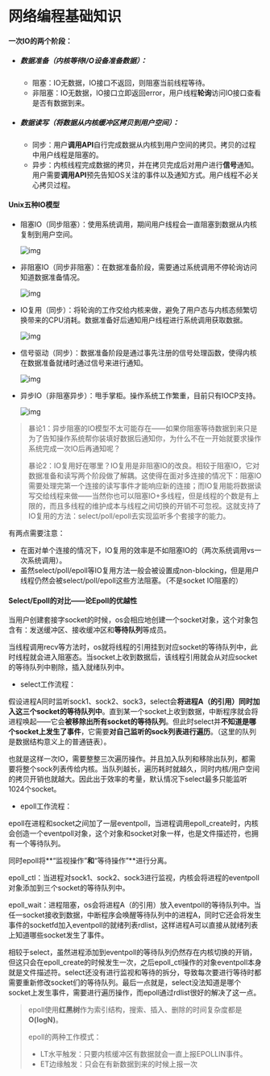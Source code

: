 # 网络编程基础知识

#### 一次IO的两个阶段：

- ##### 数据准备（内核等待I/O设备准备数据）：

  - 阻塞：IO无数据，IO接口不返回，则阻塞当前线程等待。
  - 非阻塞：IO无数据，IO接口立即返回error，用户线程**轮询**访问IO接口查看是否有数据到来。

- ##### 数据读写（将数据从内核缓冲区拷贝到用户空间）：

  - 同步：用户**调用API**自行完成数据从内核到用户空间的拷贝。拷贝的过程中用户线程是阻塞的。
  - 异步：内核线程完成数据的拷贝，并在拷贝完成后对用户进行**信号**通知。用户需要**调用API**预先告知OS关注的事件以及通知方式。用户线程不必关心拷贝过程。



#### Unix五种IO模型

- 阻塞IO（同步阻塞）：使用系统调用，期间用户线程会一直阻塞到数据从内核复制到用户空间。

  ![img](https://p1-jj.byteimg.com/tos-cn-i-t2oaga2asx/gold-user-assets/2020/1/8/16f842eb840ddb08~tplv-t2oaga2asx-zoom-in-crop-mark:4536:0:0:0.image)

- 非阻塞IO（同步非阻塞）：在数据准备阶段，需要通过系统调用不停轮询访问知道数据准备情况。

  ![img](https://p1-jj.byteimg.com/tos-cn-i-t2oaga2asx/gold-user-assets/2020/1/8/16f842ee3a487466~tplv-t2oaga2asx-zoom-in-crop-mark:4536:0:0:0.image)

- IO复用（同步）：将轮询的工作交给内核来做，避免了用户态与内核态频繁切换带来的CPU消耗。数据准备好后通知用户线程进行系统调用获取数据。

  ![img](https://p1-jj.byteimg.com/tos-cn-i-t2oaga2asx/gold-user-assets/2020/1/8/16f842f130c589b8~tplv-t2oaga2asx-zoom-in-crop-mark:4536:0:0:0.image)

- 信号驱动（同步）：数据准备阶段是通过事先注册的信号处理函数，使得内核在数据准备就绪时通过信号来进行通知。

  ![img](https://p1-jj.byteimg.com/tos-cn-i-t2oaga2asx/gold-user-assets/2020/1/8/16f842f3ca64ecd9~tplv-t2oaga2asx-zoom-in-crop-mark:4536:0:0:0.image)

- 异步IO（非阻塞异步）：甩手掌柜。操作系统工作繁重，目前只有IOCP支持。

  ![img](https://p1-jj.byteimg.com/tos-cn-i-t2oaga2asx/gold-user-assets/2020/1/8/16f842f7f818d1f3~tplv-t2oaga2asx-zoom-in-crop-mark:4536:0:0:0.image)

>暴论1：异步阻塞的IO模型不太可能存在——如果你阻塞等待数据到来只是为了告知操作系统帮你装填好数据后通知你，为什么不在一开始就要求操作系统完成一次IO后再通知呢？
>
>暴论2：IO复用好在哪里？IO复用是非阻塞IO的改良。相较于阻塞IO，它对数据准备和读写两个阶段做了解耦。这使得在面对多连接的情况下：阻塞IO需要处理完第一个连接的读写事件才能响应新的连接；而IO复用能将数据读写交给线程来做——当然你也可以阻塞IO+多线程，但是线程的个数是有上限的，而且多线程的维护成本与线程之间切换的开销不可忽视。这就支持了IO复用的方法：select/poll/epoll去实现监听多个套接字的能力。

有两点需要注意：

- 在面对单个连接的情况下，IO复用的效率是不如阻塞IO的（两次系统调用vs一次系统调用）。
- 虽然select/poll/epoll等IO复用方法一般会被设置成non-blocking，但是用户线程仍然会被select/poll/epoll这些方法阻塞。（不是socket IO阻塞的）



#### Select/Epoll的对比——论Epoll的优越性

当用户创建套接字socket的时候，os会相应地创建一个socket对象，这个对象包含有：发送缓冲区、接收缓冲区和**等待队列**等成员。

当线程调用recv等方法时，os就将线程的引用挂到对应socket的等待队列中，此时线程就会进入阻塞态。当socket上收到数据后，该线程引用就会从对应socket的等待队列中剔除，插入就绪队列中。

- select工作流程：

假设进程A同时监听sock1、sock2、sock3，select会**将进程A（的引用）同时加入这三个socket的等待队列中**。直到某一个socket上收到数据，中断程序就会将进程唤起——它会**被移除出所有socket的等待队列**。但此时select并**不知道是哪个socket上发生了事件**，它需要**对自己监听的sock列表进行遍历**。（这里的队列是数据结构意义上的普通链表）。

也就是这样一次IO，需要整整三次遍历操作。并且加入队列和移除出队列，都需要将整个sock列表传给内核。当队列越长，遍历耗时就越久，同时内核/用户空间的拷贝开销也就越大。因此出于效率的考量，默认情况下select最多只能监听1024个socket。

- epoll工作流程：

epoll在进程和socket之间加了一层eventpoll，当进程调用epoll_create时，内核会创造一个eventpoll对象，这个对象和socket对象一样，也是文件描述符，也拥有一个等待队列。

同时epoll将**“监视操作”**和**“等待操作”**进行分离。

epoll_ctl：当进程对sock1、sock2、sock3进行监视，内核会将进程的eventpoll对象添加到三个socket的等待队列中。

epoll_wait：进程阻塞，os会将进程A（的引用）放入eventpoll的等待队列中。当任一socket接收到数据，中断程序会唤醒等待队列中的进程A，同时它还会将发生事件的socketfd加入eventpoll的就绪列表rdlist，这样进程A可以直接从就绪列表上知道哪些socket发生了事件。

相较于select，虽然进程添加到eventpoll的等待队列仍然存在内核切换的开销，但这只会在epoll_create的时候发生一次，之后epoll_ctl操作的对象eventpoll本身就是文件描述符。select还没有进行监视和等待的拆分，导致每次要进行等待时都需要重新修改socket们的等待队列。最后一点就是，select没法知道是哪个socket上发生事件，需要进行遍历操作，而epoll通过rdlist很好的解决了这一点。

>epoll使用**红黑树**作为索引结构，搜索、插入、删除的时间复杂度都是**O(logN)**。
>
>epoll的两种工作模式：
>
>- LT水平触发：只要内核缓冲区有数据就会一直上报EPOLLIN事件。
>- ET边缘触发：只会在有新数据到来的时候上报一次

